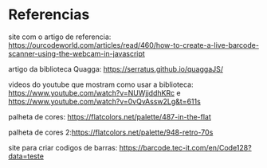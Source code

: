 # Referencias
site com o artigo de referencia: https://ourcodeworld.com/articles/read/460/how-to-create-a-live-barcode-scanner-using-the-webcam-in-javascript

artigo da biblioteca Quagga: https://serratus.github.io/quaggaJS/

videos do youtube que mostram como usar a biblioteca: https://www.youtube.com/watch?v=NUWjjddhKRc e https://www.youtube.com/watch?v=0vQvAssw2Lg&t=611s

palheta de cores: https://flatcolors.net/palette/487-in-the-flat

palheta de cores 2:https://flatcolors.net/palette/948-retro-70s

site para criar codigos de barras: https://barcode.tec-it.com/en/Code128?data=teste
